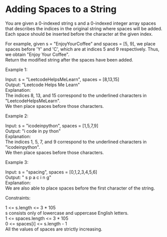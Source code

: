 # Adding Spaces to a String

You are given a 0-indexed string s and a 0-indexed integer array spaces that describes the indices in the original string where spaces will be added. Each space should be inserted before the character at the given index.

For example, given s = "EnjoyYourCoffee" and spaces = [5, 9], we place spaces before 'Y' and 'C', which are at indices 5 and 9 respectively. Thus, we obtain "Enjoy Your Coffee".\
Return the modified string after the spaces have been added.

Example 1:

Input: s = "LeetcodeHelpsMeLearn", spaces = [8,13,15]\
Output: "Leetcode Helps Me Learn"\
Explanation: \
The indices 8, 13, and 15 correspond to the underlined characters in "LeetcodeHelpsMeLearn".\
We then place spaces before those characters.

Example 2:

Input: s = "icodeinpython", spaces = [1,5,7,9]\
Output: "i code in py thon"\
Explanation:\
The indices 1, 5, 7, and 9 correspond to the underlined characters in "icodeinpython".\
We then place spaces before those characters.

Example 3:

Input: s = "spacing", spaces = [0,1,2,3,4,5,6]\
Output: " s p a c i n g"\
Explanation:\
We are also able to place spaces before the first character of the string.

Constraints:

1 <= s.length <= 3 * 105\
s consists only of lowercase and uppercase English letters.\
1 <= spaces.length <= 3 * 105\
0 <= spaces[i] <= s.length - 1\
All the values of spaces are strictly increasing.